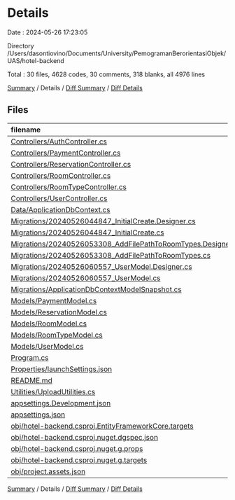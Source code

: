 # Details

Date : 2024-05-26 17:23:05

Directory /Users/dasontiovino/Documents/University/PemogramanBerorientasiObjek/UAS/hotel-backend

Total : 30 files,  4628 codes, 30 comments, 318 blanks, all 4976 lines

[Summary](results.md) / Details / [Diff Summary](diff.md) / [Diff Details](diff-details.md)

## Files
| filename | language | code | comment | blank | total |
| :--- | :--- | ---: | ---: | ---: | ---: |
| [Controllers/AuthController.cs](/Controllers/AuthController.cs) | C# | 40 | 0 | 9 | 49 |
| [Controllers/PaymentController.cs](/Controllers/PaymentController.cs) | C# | 67 | 2 | 11 | 80 |
| [Controllers/ReservationController.cs](/Controllers/ReservationController.cs) | C# | 114 | 0 | 24 | 138 |
| [Controllers/RoomController.cs](/Controllers/RoomController.cs) | C# | 119 | 4 | 18 | 141 |
| [Controllers/RoomTypeController.cs](/Controllers/RoomTypeController.cs) | C# | 113 | 5 | 20 | 138 |
| [Controllers/UserController.cs](/Controllers/UserController.cs) | C# | 105 | 0 | 21 | 126 |
| [Data/ApplicationDbContext.cs](/Data/ApplicationDbContext.cs) | C# | 17 | 0 | 2 | 19 |
| [Migrations/20240526044847_InitialCreate.Designer.cs](/Migrations/20240526044847_InitialCreate.Designer.cs) | C# | 83 | 2 | 26 | 111 |
| [Migrations/20240526044847_InitialCreate.cs](/Migrations/20240526044847_InitialCreate.cs) | C# | 69 | 3 | 8 | 80 |
| [Migrations/20240526053308_AddFilePathToRoomTypes.Designer.cs](/Migrations/20240526053308_AddFilePathToRoomTypes.Designer.cs) | C# | 85 | 2 | 27 | 114 |
| [Migrations/20240526053308_AddFilePathToRoomTypes.cs](/Migrations/20240526053308_AddFilePathToRoomTypes.cs) | C# | 53 | 3 | 7 | 63 |
| [Migrations/20240526060557_UserModel.Designer.cs](/Migrations/20240526060557_UserModel.Designer.cs) | C# | 116 | 2 | 37 | 155 |
| [Migrations/20240526060557_UserModel.cs](/Migrations/20240526060557_UserModel.cs) | C# | 40 | 3 | 4 | 47 |
| [Migrations/ApplicationDbContextModelSnapshot.cs](/Migrations/ApplicationDbContextModelSnapshot.cs) | C# | 137 | 1 | 47 | 185 |
| [Models/PaymentModel.cs](/Models/PaymentModel.cs) | C# | 20 | 0 | 8 | 28 |
| [Models/ReservationModel.cs](/Models/ReservationModel.cs) | C# | 26 | 0 | 10 | 36 |
| [Models/RoomModel.cs](/Models/RoomModel.cs) | C# | 29 | 0 | 2 | 31 |
| [Models/RoomTypeModel.cs](/Models/RoomTypeModel.cs) | C# | 16 | 0 | 7 | 23 |
| [Models/UserModel.cs](/Models/UserModel.cs) | C# | 29 | 0 | 9 | 38 |
| [Program.cs](/Program.cs) | C# | 28 | 3 | 12 | 43 |
| [Properties/launchSettings.json](/Properties/launchSettings.json) | JSON | 41 | 0 | 1 | 42 |
| [README.md](/README.md) | Markdown | 1 | 0 | 1 | 2 |
| [Utilities/UploadUtilities.cs](/Utilities/UploadUtilities.cs) | C# | 18 | 0 | 4 | 22 |
| [appsettings.Development.json](/appsettings.Development.json) | JSON | 8 | 0 | 1 | 9 |
| [appsettings.json](/appsettings.json) | JSON | 9 | 0 | 1 | 10 |
| [obj/hotel-backend.csproj.EntityFrameworkCore.targets](/obj/hotel-backend.csproj.EntityFrameworkCore.targets) | XML | 28 | 0 | 1 | 29 |
| [obj/hotel-backend.csproj.nuget.dgspec.json](/obj/hotel-backend.csproj.nuget.dgspec.json) | JSON | 104 | 0 | 0 | 104 |
| [obj/hotel-backend.csproj.nuget.g.props](/obj/hotel-backend.csproj.nuget.g.props) | XML | 26 | 0 | 0 | 26 |
| [obj/hotel-backend.csproj.nuget.g.targets](/obj/hotel-backend.csproj.nuget.g.targets) | XML | 9 | 0 | 0 | 9 |
| [obj/project.assets.json](/obj/project.assets.json) | JSON | 3,078 | 0 | 0 | 3,078 |

[Summary](results.md) / Details / [Diff Summary](diff.md) / [Diff Details](diff-details.md)